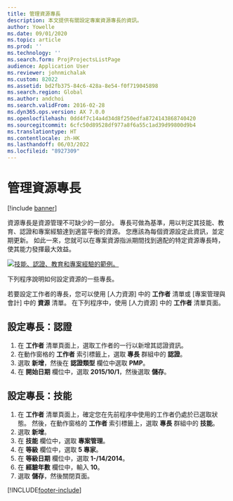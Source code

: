 ```yaml
---
title: 管理資源專長
description: 本文提供有關設定專案資源專長的資訊。
author: Yowelle
ms.date: 09/01/2020
ms.topic: article
ms.prod: ''
ms.technology: ''
ms.search.form: ProjProjectsListPage
audience: Application User
ms.reviewer: johnmichalak
ms.custom: 82022
ms.assetid: bd2fb375-84c6-428a-8e54-f0f719045898
ms.search.region: Global
ms.author: andchoi
ms.search.validFrom: 2016-02-28
ms.dyn365.ops.version: AX 7.0.0
ms.openlocfilehash: 0dd4f7c14a4d34d8f250edfa8724143868740420
ms.sourcegitcommit: 6cfc50d89528df977a8f6a55c1ad39d99800d9b4
ms.translationtype: HT
ms.contentlocale: zh-HK
ms.lasthandoff: 06/03/2022
ms.locfileid: "8927309"
---
```

# <a name="manage-resource-competencies"></a>管理資源專長

[!include [banner](../includes/banner.md)]

資源專長是資源管理不可缺少的一部分。 專長可做為基準，用以判定其技能、教育、認證和專案經驗達到適當平衡的資源。 您應該為每個資源設定此資訊，並定期更新。 如此一來，您就可以在專案資源指派期間找到適配的特定資源專長時，使其能力發揮最大效益。

[![技能、認證、教育和專案經驗的範例。](./media/projectresourcing06-1024x383.jpg)](./media/projectresourcing06.jpg)

下列程序說明如何設定資源的一些專長。

若要設定工作者的專長，您可以使用 [人力資源] 中的 **工作者** 清單或 [專案管理與會計] 中的 **資源** 清單。 在下列程序中，使用 [人力資源] 中的 **工作者** 清單頁面。

## <a name="set-up-competencies-certificates"></a>設定專長：認證

1. 在 **工作者** 清單頁面上，選取工作者的一行以新增其認證資訊。
2. 在動作窗格的 **工作者** 索引標籤上，選取 **專長** 群組中的 **認證**。
3. 選取 **新增**，然後在 **認證類型** 欄位中選取 **PMP**。
4. 在 **開始日期** 欄位中，選取 **2015/10/1**，然後選取 **儲存**。

## <a name="set-up-competencies-skills"></a>設定專長：技能

1. 在 **工作者** 清單頁面上，確定您在先前程序中使用的工作者仍處於已選取狀態。 然後，在動作窗格的 **工作者** 索引標籤上，選取 **專長** 群組中的 **技能**。
2. 選取 **新增**。
3. 在 **技能** 欄位中，選取 **專案管理**。
4. 在 **等級** 欄位中，選取 **5 專家**。
5. 在 **等級日期** 欄位中，選取 **1-/14/2014**。
6. 在 **經驗年數** 欄位中，輸入 **10**。
7. 選取 **儲存**，然後關閉頁面。


[!INCLUDE[footer-include](../includes/footer-banner.md)]